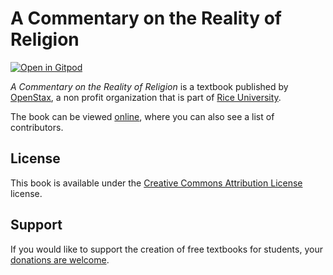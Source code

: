 # A Commentary on the Reality of Religion

[![Open in Gitpod](https://gitpod.io/button/open-in-gitpod.svg)](https://gitpod.io/from-referrer/)

_A Commentary on the Reality of Religion_ is a textbook published by [OpenStax](https://openstax.org/), a non profit organization that is part of [Rice University](https://www.rice.edu/).

The book can be viewed [online](https://github.com/cnx-user-books/cnxbook-a-commentary-on-the-reality-of-religion/releases/latest), where you can also see a list of contributors.

## License
This book is available under the [Creative Commons Attribution License](./LICENSE) license.

## Support
If you would like to support the creation of free textbooks for students, your [donations are welcome](https://riceconnect.rice.edu/donation/support-openstax-banner).
